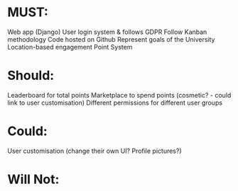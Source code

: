 # MUST:
Web app (Django)
User login system & follows GDPR 
Follow Kanban methodology
Code hosted on Github
Represent goals of the University 
Location-based engagement
Point System 

# Should:
Leaderboard for total points
Marketplace to spend points (cosmetic? - could link to user customisation)
Different permissions for different user groups

# Could:
User customisation (change their own UI? Profile pictures?)

# Will Not:


